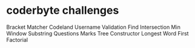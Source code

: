 # coderbyte challenges
Bracket Matcher
Codeland Username Validation
Find Intersection
Min Window Substring
Questions Marks
Tree Constructor
Longest Word
First Factorial




